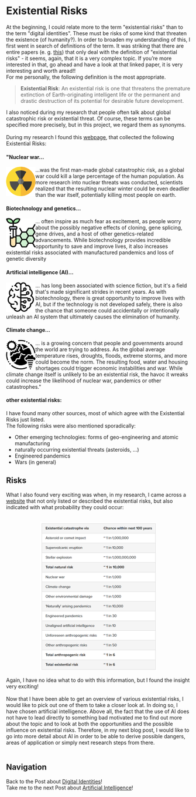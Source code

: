 # Existential Risks
At the beginning, I could relate more to the term "existential risks" than to the term "digital identities". These must be risks of some kind that threaten the existence (of humanity?). In order to broaden my understanding of this, I first went in search of definitions of the term. It was striking that there are entire papers (e. g. [this](https://www.fhi.ox.ac.uk/Existential-risk-and-existential-hope.pdf)) that only deal with the definition of "existential risks" - it seems, again, that it is a very complex topic. If you’re more interested in that, go ahead and have a look at that linked paper, it is very interesting and worth aread!! <br>
For me personally, the following definition is the most appropriate.<br>
> **Existential Risk**: An existential risk is one that threatens the premature extinction of Earth-originating intelligent life or the permanent and drastic destruction of its potential for desirable future development. 

I also noticed during my research that people often talk about global catastrophic risk or existential threat. Of course, these terms can be specified more precisely, but in this project, we regard them as synonyms. <br><br>
During my research I found this [webpage](https://futureoflife.org/existential-risk/existential-risk/), that collected the following Existential Risks:

#### "Nuclear war...
<img width="80" height="80" align="left" src="/assets/img/nuclear.png">

...was the first man-made global catastrophic risk, as a global war could kill a large percentage of the human population. As more research into nuclear threats was conducted, scientists realized that the resulting nuclear winter could be even deadlier than the war itself, potentially killing most people on earth.

#### Biotechnology and genetics...
<img width="80" height="80" align="left" src="/assets/img/biotechnology.png">

... often inspire as much fear as excitement, as people worry about the possibly negative effects of cloning, gene splicing, gene drives, and a host of other genetics-related advancements. While biotechnology provides incredible opportunity to save and improve lives, it also increases existential risks associated with manufactured pandemics and loss of genetic diversity

#### Artificial intelligence (AI)...
<img width="80" height="80" align="left" src="/assets/img/ai.png">

... has long been associated with science fiction, but it's a field that's made significant strides in recent years. As with biotechnology, there is great opportunity to improve lives with AI, but if the technology is not developed safely, there is also the chance that someone could accidentally or intentionally unleash an AI system that ultimately causes the elimination of humanity.<br>

#### Climate change...
<img width="80" height="80" align="left" src="/assets/img/climate.png">

... is a growing concern that people and governments around the world are trying to address. As the global average temperature rises, droughts, floods, extreme storms, and more could become the norm. The resulting food, water and housing shortages could trigger economic instabilities and war. While climate change itself is unlikely to be an existential risk, the havoc it wreaks could increase the likelihood of nuclear war, pandemics or other catastrophes." <br>

#### other existential risks:
I have found many other sources, most of which agree with the Existential Risks just listed. <br>
The following risks were also mentioned sporadically:
- Other emerging technologies: forms of geo-engineering and atomic manufacturing
-	naturally occurring existential threats (asteroids, …)
-	Engineered pandemics
-	Wars (in general)


## Risks
What I also found very exciting was when, in my research, I came across a [website](https://80000hours.org/articles/existential-risks/) that not only listed or described the existential risks, but also indicated with what probability they could occur: <br><br>
<p align="center">
  <img width="318" height="406" src="/assets/img/risks.png">
</p>
Again, I have no idea what to do with this information, but I found the insight very exciting!
<br><br>
Now that I have been able to get an overview of various existential risks, I would like to pick out one of them to take a closer look at. In doing so, I have chosen artificial intelligence. Above all, the fact that the use of AI does not have to lead directly to something bad motivated me to find out more about the topic and to look at both the opportunities and the possible influence on existential risks. Therefore, in my next blog post, I would like to go into more detail about AI in order to be able to derive possible dangers, areas of application or simply next research steps from there.
<br><br>

## Navigation
Back to the Post about [Digital Identities](2_digital_identities.md)!<br>
Take me to the next Post about [Artificial Intelligence](4_ai.md)!<br>

